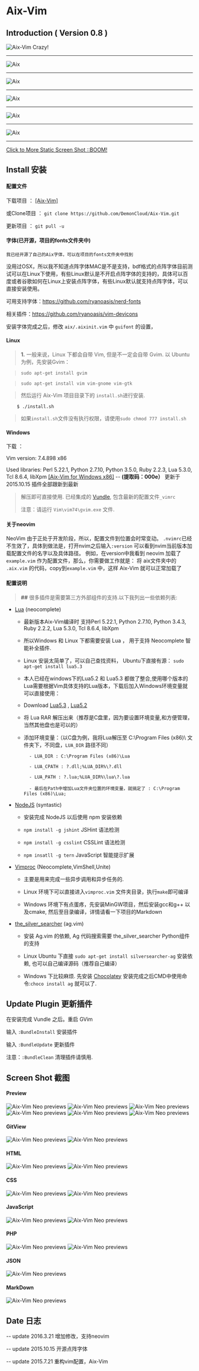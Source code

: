 # Aix-Vim 

## Introduction ( Version 0.8 )

<img src="http://7j1zwt.com1.z0.glb.clouddn.com/y0.png" alt="Aix-Vim Crazy!"/>
<hr>

<img src="http://7j1zwt.com1.z0.glb.clouddn.com/aix1.gif" alt="Aix">
<hr>

<img src="http://7j1zwt.com1.z0.glb.clouddn.com/aix2.gif" alt="Aix">
<hr>

<img src="http://7j1zwt.com1.z0.glb.clouddn.com/aix3.gif" alt="Aix">
<hr>

<img src="http://7j1zwt.com1.z0.glb.clouddn.com/aix4.gif" alt="Aix">
<hr>

<img src="http://7j1zwt.com1.z0.glb.clouddn.com/aix5.gif" alt="Aix">
<hr>

<a href="#screen" rel="#screen">Click to More Static Screen Shot ::BOOM! </a>


## Install 安装

#### 配置文件

下载项目 ： [[Aix-Vim]](https://github.com/DemonCloud/Aix-Vim/archive/master.zip)

或Clone项目 ： ``git clone https://github.com/DemonCloud/Aix-Vim.git``

更新项目 ： ``git pull -u``

#### 字体(已开源，项目的fonts文件夹中)

``我已经开源了自己的Aix字体，可以在项目的fonts文件夹中找到``

没用过OSX，所以我不知道点阵字体MAC是不是支持，bdf格式的点阵字体目前测试可以在Linux下使用，有些Linux默认是不开启点阵字体的支持的，具体可以百度或者谷歌如何在Linux上安装点阵字体，有些Linux默认就支持点阵字体，可以直接安装使用。

可用支持字体：https://github.com/ryanoasis/nerd-fonts

相关插件：https://github.com/ryanoasis/vim-devicons

安装字体完成之后，修改 ``aix/.aixinit.vim`` 中 ``guifont`` 的设置，

#### Linux

> **1.** 一般来说，Linux 下都会自带 Vim, 但是不一定会自带 Gvim. 以 Ubuntu 为例，先安装Gvim：

> ``sudo apt-get install gvim``

>	``sudo apt-get install vim vim-gnome vim-gtk``

> 然后运行  Aix-Vim  项目目录下的 ``install.sh``进行安装.

```Shell
 	$ ./install.sh
```

> 如果``install.sh``文件没有执行权限，请使用``sudo chmod 777 install.sh``


#### Windows

下载 ：

Vim version: 7.4.898 x86

Used libraries: Perl 5.22.1, Python 2.7.10, Python 3.5.0, Ruby 2.2.3, Lua 5.3.0, Tcl 8.6.4, libXpm
[[Aix-Vim for Windows x86]](http://yunpan.cn/cFc2kWiqxSpIw) -- **(提取码：000e）** 更新于 2015.10.15 插件全部跟新到最新

> 解压即可直接使用. 已经集成的 [Vundle](https://github.com/gmarik/Vundle.vim), 包含最新的配置文件``_vimrc``
>
> 注意：请运行 ``Vim\vim74\gvim.exe`` 文件.

#### 关于neovim

NeoVim 由于正处于开发阶段，所以，配置文件到位置会时常变动。
``.nvimrc``已经不生效了，具体到做法是，打开nvim之后输入``:version`` 可以看到nvim当前版本加载配置文件的名字以及具体路径。
例如，在version中我看到 neovim 加载了`` example.vim`` 作为配置文件，那么，你需要做工作就是：
将 aix文件夹中的 ``.aix.vim`` 的代码，copy到``example.vim`` 中，这样 Aix-Vim 就可以正常加载了


#### 配置说明

> **##** 很多插件是需要第三方外部组件的支持.以下我列出一些依赖列表:

- [Lua](http://lua.org) (neocomplete)

	- 最新版本Aix-Vim编译时 支持Perl 5.22.1, Python 2.7.10, Python 3.4.3, Ruby 2.2.2, Lua 5.3.0, Tcl 8.6.4, libXpm

	- 所以Windows 和 Linux 下都需要安装 Lua ， 用于支持 Neocomplete 智能补全插件.

	- Linux 安装太简单了，可以自己查找资料， Ubuntu下直接有源： ``sudo apt-get install lua5.3``

	- 本人已经在windows下的Lua5.2 和 Lua5.3 都做了整合,使用哪个版本的Lua需要根据Vim具体支持的Lua版本，下载后加入Windows环境变量就可以直接使用：

	- Download [Lua5.3](http://pan.baidu.com/s/1eQB6I2m) , [Lua5.2](http://pan.baidu.com/s/1eQrnRJs)

	- 将 Lua RAR 解压出来（推荐是C盘里，因为要设置环境变量,和方便管理，当然其他盘也是可以的）

	- 添加环境变量：（以C盘为例，我将Lua解压至 C:\Program Files (x86)\ 文件夹下，不同盘，``LUA_DIR`` 路径不同）

			- LUA_DIR : C:\Program Files (x86)\Lua

			- LUA_CPATH : ?.dll;%LUA_DIR%\?.dll

			- LUA_PATH : ?.lua;%LUA_DIR%\lua\?.lua

			- 最后在Path中增加Lua文件夹位置的环境变量，就搞定了 : C:\Program Files (x86)\Lua;


- [NodeJS](http://nodejs.org) (syntastic)

	- 安装完成 NodeJS 以后使用 npm 安装依赖

	- ``npm install -g jshint``   JSHint 语法检测

	- ``npm install -g csslint``  CSSLint 语法检测

	- ``npm insatll -g tern``     JavaScript 智能提示扩展

- [Vimproc](https://github.com/Shougo/vimproc.vim) (Neocomplete,VimShell,Unite)

	- 主要是用来完成一些异步调用和异步任务的.

	- Linux 环境下可以直接进入``vimproc.vim`` 文件夹目录，执行``make``即可编译 

	- Windows 环境下有点蛋疼，先安装MinGW项目，然后安装gcc和g++ 以及cmake, 然后至目录编译，详情请看一下项目的Markdown

- [the\_silver\_searcher](https://github.com/ggreer/the_silver_searcher) (ag.vim)

	- 安装 Ag.vim 的依赖, Ag 代码搜索需要 the\_silver\_searcher Python组件的支持

	- Linux Ubuntu  下直接 ``sudo apt-get install silversearcher-ag`` 安装依赖, 也可以自己编译源码（推荐自己编译）

	- Windows 下比较麻烦. 先安装 [Chocolatey](https://chocolatey.org) 安装完成之后CMD中使用命令:``choco install ag`` 就可以了.



## Update Plugin 更新插件

在安装完成 Vundle 之后。重启 GVim

输入 ``:BundleInstall``  安装插件

输入 ``:BundleUpdate``  更新插件

注意：``:BundleClean`` 清理插件请慎用.

## Screen Shot 截图


#### Preview

<img src="http://7j1zwt.com1.z0.glb.clouddn.com/y1.png" alt="Aix-Vim Neo previews"/>

<img src="http://7j1zwt.com1.z0.glb.clouddn.com/y2.png" alt="Aix-Vim Neo previews"/>

<img src="http://7j1zwt.com1.z0.glb.clouddn.com/y3.png" alt="Aix-Vim Neo previews"/>

<img src="http://7j1zwt.com1.z0.glb.clouddn.com/y4.png" alt="Aix-Vim Neo previews"/>

<img src="http://7j1zwt.com1.z0.glb.clouddn.com/y5.png" alt="Aix-Vim Neo previews"/>

<img src="http://7j1zwt.com1.z0.glb.clouddn.com/y6.png" alt="Aix-Vim Neo previews"/>

#### GitView

<img src="http://7j1zwt.com1.z0.glb.clouddn.com/y7.png" alt="Aix-Vim Neo previews"/>

<img src="http://7j1zwt.com1.z0.glb.clouddn.com/y8.png" alt="Aix-Vim Neo previews"/>

#### HTML

<img src="http://7j1zwt.com1.z0.glb.clouddn.com/yhtml1.png" alt="Aix-Vim Neo previews"/>

<img src="http://7j1zwt.com1.z0.glb.clouddn.com/yhtml2.png" alt="Aix-Vim Neo previews"/>

#### CSS

<img src="http://7j1zwt.com1.z0.glb.clouddn.com/ycss1.png" alt="Aix-Vim Neo previews"/>

<img src="http://7j1zwt.com1.z0.glb.clouddn.com/ycss2.png" alt="Aix-Vim Neo previews"/>

#### JavaScript

<img src="http://7j1zwt.com1.z0.glb.clouddn.com/yjs1.png" alt="Aix-Vim Neo previews"/>

<img src="http://7j1zwt.com1.z0.glb.clouddn.com/yjs2.png" alt="Aix-Vim Neo previews"/>

#### PHP

<img src="http://7j1zwt.com1.z0.glb.clouddn.com/yphp1.png" alt="Aix-Vim Neo previews"/>

<img src="http://7j1zwt.com1.z0.glb.clouddn.com/yphp2.png" alt="Aix-Vim Neo previews"/>

#### JSON

<img src="http://7j1zwt.com1.z0.glb.clouddn.com/yjson.png" alt="Aix-Vim Neo previews"/>

#### MarkDown

<img src="http://7j1zwt.com1.z0.glb.clouddn.com/ymkd.png" alt="Aix-Vim Neo previews"/>


## Date 日志
-- update 2016.3.21 增加修改，支持neovim

-- update 2015.10.15 开源点阵字体

-- update 2015.7.21 重构vim配置，Aix-Vim

